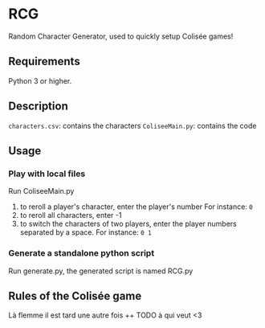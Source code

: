 # RCG
Random Character Generator, used to quickly setup Colisée games!

## Requirements
Python 3 or higher.

## Description
`characters.csv`: contains the characters
`ColiseeMain.py`: contains the code

## Usage
### Play with local files
Run ColiseeMain.py
1. to reroll a player's character, enter the player's number
For instance: `0`
1. to reroll all characters, enter -1
1. to switch the characters of two players, enter the player numbers separated by a space.
For instance: `0 1`
### Generate a standalone python script
Run generate.py, the generated script is named RCG.py

## Rules of the Colisée game
Là flemme il est tard une autre fois ++
TODO à qui veut <3
